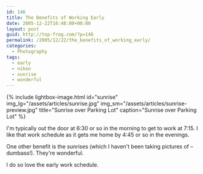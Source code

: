 ```yaml
---
id: 146
title: The Benefits of Working Early
date: 2005-12-22T16:48:00+00:00
layout: post
guid: http://top-frog.com/?p=146
permalink: /2005/12/22/the_benefits_of_working_early/
categories:
  - Photography
tags:
  - early
  - nikon
  - sunrise
  - wonderful
---
```


{% include lightbox-image.html 
  id="sunrise"
  img_lg="/assets/articles/sunrise.jpg"
  img_sm="/assets/articles/sunrise-preview.jpg"
  title="Sunrise over Parking Lot"
  caption="Sunrise over Parking Lot"
%} 

I'm typically out the door at 6:30 or so in the morning to get to work at 7:15. I like that work schedule as it gets me home by 4:45 or so in the evenings.

One other benefit is the sunrises (which I haven't been taking pictures of – dumbass!). They're wonderful.

I do so love the early work schedule.